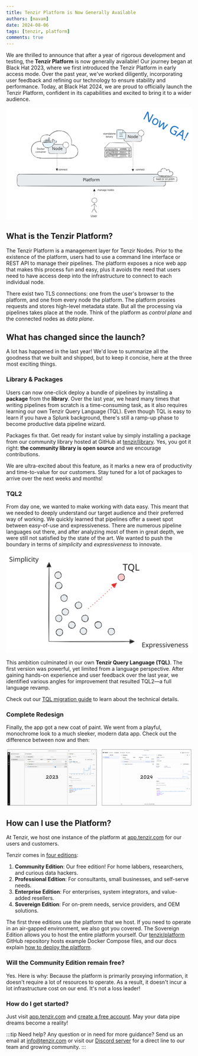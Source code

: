 ```yaml
---
title: Tenzir Platform is Now Generally Available
authors: [mavam]
date: 2024-08-06
tags: [tenzir, platform]
comments: true
---
```


We are thrilled to announce that after a year of rigorous development and
testing, the **Tenzir Platform** is now generally available! Our journey began
at Black Hat 2023, where we first introduced the Tenzir Platform in early access
mode. Over the past year, we've worked diligently, incorporating user feedback
and refining our technology to ensure stability and performance. Today, at Black
Hat 2024, we are proud to officially launch the Tenzir Platform, confident in
its capabilities and excited to bring it to a wider audience.

![Tenzir Platform goes GA](tenzir-platform-goes-ga.svg)

<!-- truncate -->

## What is the Tenzir Platform?

The Tenzir Platform is a management layer for Tenzir Nodes. Prior to the
existence of the platform, users had to use a command line interface or REST API
to manage their pipelines. The platform exposes a nice web app that makes this
process fun and easy, plus it avoids the need that users need to have access
deep into the infrastructure to connect to each individual node.

There exist two TLS connections: one from the user's browser to the platform,
and one from every node the platform. The platform proxies requests and stores
high-level metadata state. But all the processing via pipelines takes place at
the node. Think of the platform as *control plane* and the connected nodes as
*data plane*.

## What has changed since the launch?

A lot has happened in the last year! We'd love to summarize all the goodness
that we built and shipped, but to keep it concise, here at the three most
exciting things.

### Library & Packages

Users can now one-click deploy a bundle of pipelines by installing a **package**
from the **library**. Over the last year, we heard many times that writing
pipelines from scratch is a time-consuming task, as it also requires learning
our own Tenzir Query Language (TQL). Even though TQL is easy to learn if you
have a Splunk background, there's still a ramp-up phase to become productive
data pipeline wizard.

Packages fix that. Get ready for instant value by simply installing a package
from our community library hosted at GitHub at
[tenzir/library](https://github.com/tenzir/library). Yes, you got it right:
**the community library is open source** and we encourage contributions.

We are ultra-excited about this feature, as it marks a new era of productivity
and time-to-value for our customers. Stay tuned for a lot of packages to arrive
over the next weeks and months!

### TQL2

From day one, we wanted to make working with data easy. This meant that we
needed to deeply understand our target audience and their preferred way of
working. We quickly learned that pipelines offer a sweet spot between
easy-of-use and expressiveness. There are numerous pipeline languages out there,
and after analyzing most of them in great depth, we were still not satisfied by
the state of the art. We wanted to push the boundary in terms of *simplicity*
and *expressiveness* to innovate.

![TQL Innovation](tql-innovation.svg)

This ambition culminated in our own **Tenzir Query Language (TQL)**. The first
version was powerful, yet limited from a language perspective. After gaining
hands-on experience and user feedback over the last year, we identified various
angles for improvement that resulted TQL2—a full language revamp.

Check out our [TQL migration guide](/next/tql2-migration) to learn about the
technical details.

### Complete Redesign

Finally, the app got a new coat of paint. We went from a playful, monochrome
look to a much sleeker, modern data app. Check out the difference between now
and then:

![Redesign Comparison](redesign-comparison.png)

## How can I use the Platform?

At Tenzir, we host one instance of the platform at
[app.tenzir.com](https://app.tenzir.com) for our users and customers.

Tenzir comes in [four editions](https://tenzir.com/pricing):

1. **Community Edition**: Our free edition! For home labbers, researchers, and
   curious data hackers.
2. **Professional Edition**: For consultants, small businesses, and self-serve
   needs.
3. **Enterprise Edition**: For enterprises, system integrators, and value-added
   resellers.
4. **Sovereign Edition**: For on-prem needs, service providers, and OEM
   solutions.

The first three editions use the platform that we host. If you need to operate
in an air-gapped environment, we also got you covered. The Sovereign Edition
allows you to host the entire platform yourself. Our
[tenzir/platform](https://github.com/tenzir/platform) GitHub repository hosts
example Docker Compose files, and our docs explain [how to deploy the
platform](/next/installation/deploy-the-platform).

### Will the Community Edition remain free?

Yes. Here is why: Because the platform is primarily proxying information, it
doesn't require a lot of resources to operate. As a result, it doesn't incur a
lot infrastructure cost on our end. It's not a loss leader!

### How do I get started?

Just visit [app.tenzir.com](http://app.tenzir.com) and [create a free
account](/next/installation/create-an-account). May your data pipe dreams become
a reality!

:::tip Need help?
Any question or in need for more guidance? Send us an email at info@tenzir.com
or visit our [Discord server](/discord) for a direct line to our team and growing
community.
:::
